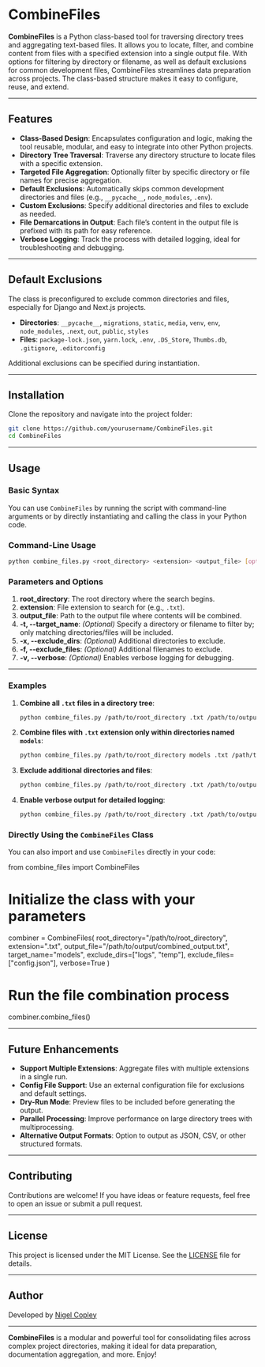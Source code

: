 # CombineFiles

**CombineFiles** is a Python class-based tool for traversing directory trees and aggregating text-based files. It allows you to locate, filter, and combine content from files with a specified extension into a single output file. With options for filtering by directory or filename, as well as default exclusions for common development files, CombineFiles streamlines data preparation across projects. The class-based structure makes it easy to configure, reuse, and extend.

---

## Features

- **Class-Based Design**: Encapsulates configuration and logic, making the tool reusable, modular, and easy to integrate into other Python projects.
- **Directory Tree Traversal**: Traverse any directory structure to locate files with a specific extension.
- **Targeted File Aggregation**: Optionally filter by specific directory or file names for precise aggregation.
- **Default Exclusions**: Automatically skips common development directories and files (e.g., `__pycache__`, `node_modules`, `.env`).
- **Custom Exclusions**: Specify additional directories and files to exclude as needed.
- **File Demarcations in Output**: Each file’s content in the output file is prefixed with its path for easy reference.
- **Verbose Logging**: Track the process with detailed logging, ideal for troubleshooting and debugging.

---

## Default Exclusions

The class is preconfigured to exclude common directories and files, especially for Django and Next.js projects.

- **Directories**: `__pycache__`, `migrations`, `static`, `media`, `venv`, `env`, `node_modules`, `.next`, `out`, `public`, `styles`
- **Files**: `package-lock.json`, `yarn.lock`, `.env`, `.DS_Store`, `Thumbs.db`, `.gitignore`, `.editorconfig`

Additional exclusions can be specified during instantiation.

---

## Installation

Clone the repository and navigate into the project folder:

```bash
git clone https://github.com/yourusername/CombineFiles.git
cd CombineFiles
```

---

## Usage

### Basic Syntax

You can use `CombineFiles` by running the script with command-line arguments or by directly instantiating and calling the class in your Python code.

### Command-Line Usage

```bash
python combine_files.py <root_directory> <extension> <output_file> [options]
```

### Parameters and Options

1. **root_directory**: The root directory where the search begins.
2. **extension**: File extension to search for (e.g., `.txt`).
3. **output_file**: Path to the output file where contents will be combined.
4. **-t, --target_name**: *(Optional)* Specify a directory or filename to filter by; only matching directories/files will be included.
5. **-x, --exclude_dirs**: *(Optional)* Additional directories to exclude.
6. **-f, --exclude_files**: *(Optional)* Additional filenames to exclude.
7. **-v, --verbose**: *(Optional)* Enables verbose logging for debugging.

---

### Examples

1. **Combine all `.txt` files in a directory tree**:
   ```bash
   python combine_files.py /path/to/root_directory .txt /path/to/output/combined_output.txt
   ```

2. **Combine files with `.txt` extension only within directories named `models`**:
   ```bash
   python combine_files.py /path/to/root_directory models .txt /path/to/output/combined_output.txt
   ```

3. **Exclude additional directories and files**:
   ```bash
   python combine_files.py /path/to/root_directory .txt /path/to/output/combined_output.txt -x logs temp -f config.json
   ```

4. **Enable verbose output for detailed logging**:
   ```bash
   python combine_files.py /path/to/root_directory .txt /path/to/output/combined_output.txt --verbose
   ```

### Directly Using the `CombineFiles` Class

You can also import and use `CombineFiles` directly in your code:


from combine_files import CombineFiles

# Initialize the class with your parameters
combiner = CombineFiles(
    root_directory="/path/to/root_directory",
    extension=".txt",
    output_file="/path/to/output/combined_output.txt",
    target_name="models",
    exclude_dirs=["logs", "temp"],
    exclude_files=["config.json"],
    verbose=True
)

# Run the file combination process
combiner.combine_files()

---

## Future Enhancements

- **Support Multiple Extensions**: Aggregate files with multiple extensions in a single run.
- **Config File Support**: Use an external configuration file for exclusions and default settings.
- **Dry-Run Mode**: Preview files to be included before generating the output.
- **Parallel Processing**: Improve performance on large directory trees with multiprocessing.
- **Alternative Output Formats**: Option to output as JSON, CSV, or other structured formats.

---

## Contributing

Contributions are welcome! If you have ideas or feature requests, feel free to open an issue or submit a pull request.

---

## License

This project is licensed under the MIT License. See the [LICENSE](LICENSE) file for details.

---

## Author

Developed by [Nigel Copley](https://github.com/nigelcopley)

---

**CombineFiles** is a modular and powerful tool for consolidating files across complex project directories, making it ideal for data preparation, documentation aggregation, and more. Enjoy!
```
